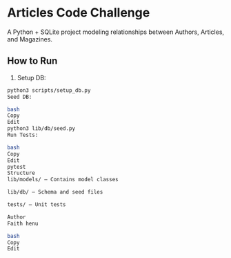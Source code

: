 # Articles Code Challenge

A Python + SQLite project modeling relationships between Authors, Articles, and Magazines.

## How to Run

1. Setup DB:
```bash
python3 scripts/setup_db.py
Seed DB:

bash
Copy
Edit
python3 lib/db/seed.py
Run Tests:

bash
Copy
Edit
pytest
Structure
lib/models/ — Contains model classes

lib/db/ — Schema and seed files

tests/ — Unit tests

Author
Faith henu

bash
Copy
Edit

